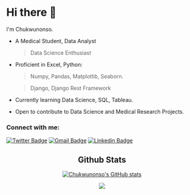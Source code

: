 <div align="center">
<div align="left">
  
# Hi there 👋

I'm Chukwunonso. 

* A Medical Student, Data Analyst
  > Data Science Enthusiast
* Proficient in Excel, Python:
  > Numpy, Pandas, Matplotlib, Seaborn.
  
  > Django, Django Rest Framework
* Currently learning Data Science, SQL, Tableau.
  
* Open to contribute to Data Science and Medical Research Projects.



### Connect with me:
<!-- SOCIAL MEDIA BADGES-->
[![Twitter Badge](https://img.shields.io/badge/-Twitter-1ca0f1?style=flat-square&labelColor=1ca0f1&logo=twitter&logoColor=white&link=https://twitter.com/Chukwumaeze_E)](https://twitter.com/Chukwumaeze_E) 
[![Gmail Badge](https://img.shields.io/badge/-Gmail-c14438?style=flat-square&logo=Gmail&logoColor=white&link=mailto:echukwumaeze@gmail.com)](mailto:echukwumaeze@gmail.com)
[![Linkedin Badge](https://img.shields.io/badge/-LinkedIn-blue?style=flat-square&logo=Linkedin&logoColor=white&link=https://www.linkedin.com/in/chukwunonsochukwumaeze/)](https://www.linkedin.com/in/chukwunonsochukwumaeze/)


<!-- NO PROFILES YET

REMEMBER TO ADD KAGGLE BADGE

[![Medium Badge](https://img.shields.io/badge/-@KunalRaghav-03a57a?style=flat-square&labelColor=000000&logo=Medium&link=https://medium.com/@KunalRaghav/)](https://medium.com/@KunalRaghav/) 

[![Facebook Badge](https://img.shields.io/badge/-Facebook-3b5998?style=flat-square&labelColor=3b5998&logo=facebook&logoColor=white&link=https://www.facebook.com/weltonpfelix/)](https://www.facebook.com/weltonpfelix -->
</div>

## Github Stats
[![Chukwunonso's GitHub stats](https://github-readme-stats.vercel.app/api?username=DrDev-Py&theme=tokyonight)](https://github.com/anuraghazra/github-readme-stats)

<!--
PROFILE COUNTER : 
  ![](https://komarev.com/ghpvc/?username=DrDev-Py)
  [![Top Langs](https://github-readme-stats.vercel.app/api/top-langs/?username=DrDev-Py&layout=compact&hide=html&theme=tokyonight)](https://github.com/anuraghazra/github-readme-stats)
-->

<div align="center">
<img src="https://komarev.com/ghpvc/?username=DrDev-Py&&style=flat-square" align="center" />
</div>

</div>


